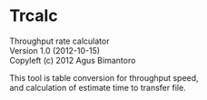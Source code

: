 Trcalc
======

Throughput rate calculator  
Version 1.0 (2012-10-15)  
Copyleft (c) 2012 Agus Bimantoro  

This tool is table conversion for throughput speed,  
and calculation of estimate time to transfer file.
